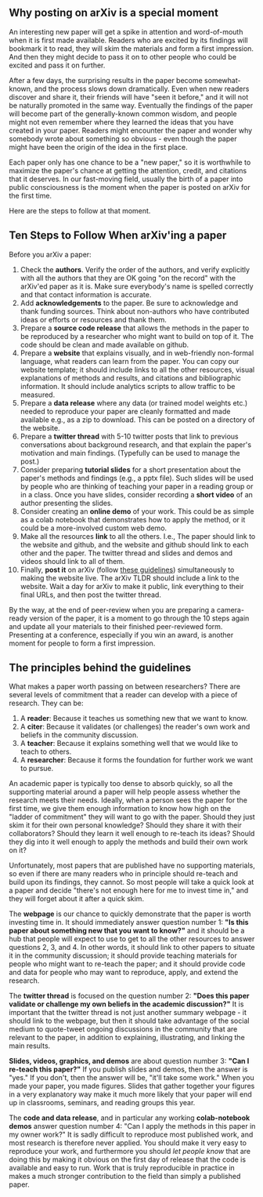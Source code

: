 ## Why posting on arXiv is a special moment

An interesting new paper will get a spike in attention and word-of-mouth when it is first made available.  Readers who are excited by its findings will bookmark it to read, they will skim the materials and form a first impression.  And then they might decide to pass it on to other people who could be excited and pass it on further.

After a few days, the surprising results in the paper become somewhat-known, and the process slows down dramatically. Even when new readers discover and share it, their friends will have "seen it before," and it will not be naturally promoted in the same way.  Eventually the findings of the paper will become part of the generally-known common wisdom, and people might not even remember where they learned the ideas that you have created in your paper. Readers might encounter the paper and wonder why somebody wrote about something so obvious - even though the paper might have been the origin of the idea in the first place.

Each paper only has one chance to be a "new paper," so it is worthwhile to maximize the paper's chance at getting the attention, credit, and citations that it deserves. In our fast-moving field, usually the birth of a paper into public consciousness is the moment when the paper is posted on arXiv for the first time.

Here are the steps to follow at that moment.

## Ten Steps to Follow When arXiv'ing a paper

Before you arXiv a paper:
1. Check the **authors**. Verify the order of the authors, and verify explicitly with all the authors that they are OK going "on the record" with the arXiv'ed paper as it is. Make sure everybody's name is spelled correctly and that contact information is accurate.
2. Add **acknowledgements** to the paper. Be sure to acknowledge and thank funding sources. Think about non-authors who have contributed ideas or efforts or resources and thank them.
3. Prepare a **source code release** that allows the methods in the paper to be reproduced by a researcher who might want to build on top of it. The code should be clean and made available on github.
4. Prepare a **website** that explains visually, and in web-friendly non-formal language, what readers can learn from the paper. You can copy our website template; it should include links to all the other resources, visual explanations of methods and results, and citations and bibliographic information. It should include analytics scripts to allow traffic to be measured.
5. Prepare a **data release** where any data (or trained model weights etc.) needed to reproduce your paper are cleanly formatted and made available e.g., as a zip to download.  This can be posted on a directory of the website.
6. Prepare a **twitter thread** with 5-10 twitter posts that link to previous conversations about background research, and that explain the paper's motivation and main findings.  (Typefully can be used to manage the post.)
7. Consider preparing **tutorial slides** for a short presentation about the paper's methods and findings (e.g., a pptx file).  Such slides will be used by people who are thinking of teaching your paper in a reading group or in a class.  Once you have slides, consider recording a **short video** of an author presenting the slides.
8. Consider creating an **online demo** of your work.  This could be as simple as a colab notebook that demonstrates how to apply the method, or it could be a more-involved custom web demo.
9. Make all the resources **link** to all the others.  I.e., The paper should link to the website and github, and the website and github should link to each other and the paper. The twitter thread and slides and demos and videos should link to all of them.
10. Finally, **post it** on arXiv (follow [these guidelines](Preparing-files-for-arXiv)) simultaneously to making the website live. The arXiv TLDR should include a link to the website. Wait a day for arXiv to make it public, link everything to their final URLs, and then post the twitter thread.

By the way, at the end of peer-review when you are preparing a camera-ready version of the paper, it is a moment to go through the 10 steps again and update all your materials to their finished peer-reviewed form. Presenting at a conference, especially if you win an award, is another moment for people to form a first impression.

## The principles behind the guidelines

What makes a paper worth passing on between researchers?  There are several levels of commitment that a reader can develop with a piece of research. They can be:

1. A **reader**: Because it teaches us something new that we want to know.
2. A **citer**: Because it validates (or challenges) the reader's own work and beliefs in the community discussion.
3. A **teacher**: Because it explains something well that we would like to teach to others.
4. A **researcher**: Because it forms the foundation for further work we want to pursue.

An academic paper is typically too dense to absorb quickly, so all the supporting material around a paper will help people assess whether the research meets their needs.  Ideally, when a person sees the paper for the first time, we give them enough information to know how high on the "ladder of commitment" they will want to go with the paper.  Should they just skim it for their own personal knowledge? Should they share it with their collaborators? Should they learn it well enough to re-teach its ideas?  Should they dig into it well enough to apply the methods and build their own work on it?

Unfortunately, most papers that are published have no supporting materials, so even if there are many readers who in principle should re-teach and build upon its findings, they cannot.  So most people will take a quick look at a paper and decide "there's not enough here for me to invest time in," and they will forget about it after a quick skim.

The **webpage** is our chance to quickly demonstrate that the paper is worth investing time in.  It should immediately answer question number 1: **"Is this paper about something new that you want to know?"** and it should be a hub that people will expect to use to get to all the other resources to answer questions 2, 3, and 4.  In other words, it should link to other papers to situate it in the community discussion; it should provide teaching materials for people who might want to re-teach the paper; and it should provide code and data for people who may want to reproduce, apply, and extend the research.

The **twitter thread** is focused on the question number 2: **"Does this paper validate or challenge my own beliefs in the academic discussion?"**  It is important that the twitter thread is not just another summary webpage - it should link to the webpage, but then it should take advantage of the social medium to quote-tweet ongoing discussions in the community that are relevant to the paper, in addition to explaining, illustrating, and linking the main results.

**Slides, videos, graphics, and demos** are about question number 3: **"Can I re-teach this paper?"**  If you publish slides and demos, then the answer is "yes." If you don't, then the answer will be, "it'll take some work."  When you made your paper, you made figures. Slides that gather together your figures in a very explanatory way make it much more likely that your paper will end up in classrooms, seminars, and reading groups this year.

The **code and data release**, and in particular any working **colab-notebook demos** answer question number 4: "Can I apply the methods in this paper in my owner work?"  It is sadly difficult to reproduce most published work, and most research is therefore never applied. You should make it very easy to reproduce your work, and furthermore you should *let people know* that are doing this by making it obvious on the first day of release that the code is available and easy to run.  Work that is truly reproducible in practice in makes a much stronger contribution to the field than simply a published paper.